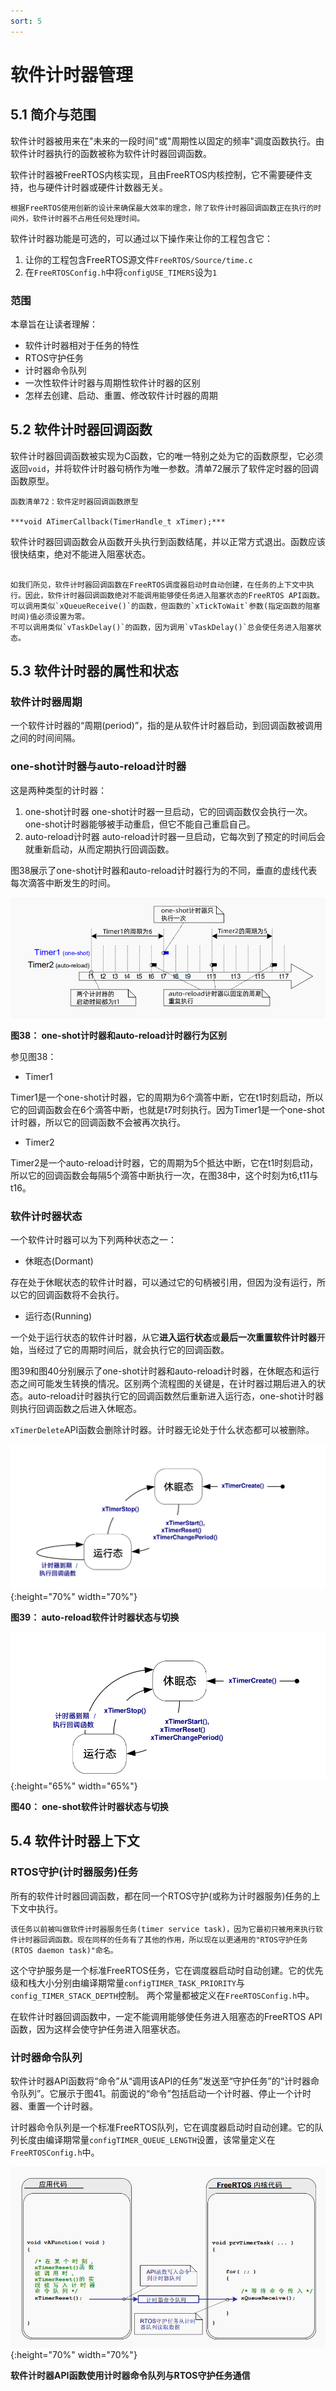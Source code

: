 ```yaml
---
sort: 5
---
```


# 软件计时器管理

## 5.1 简介与范围

软件计时器被用来在"未来的一段时间"或"周期性以固定的频率"调度函数执行。由软件计时器执行的函数被称为软件计时器回调函数。

软件计时器被FreeRTOS内核实现，且由FreeRTOS内核控制，它不需要硬件支持，也与硬件计时器或硬件计数器无关。

```note
根据FreeRTOS使用创新的设计来确保最大效率的理念，除了软件计时器回调函数正在执行的时间外，软件计时器不占用任何处理时间。
```

软件计时器功能是可选的，可以通过以下操作来让你的工程包含它：

1. 让你的工程包含FreeRTOS源文件`FreeRTOS/Source/time.c`
2. 在`FreeRTOSConfig.h`中将`configUSE_TIMERS`设为`1`

### 范围

本章旨在让读者理解：

- 软件计时器相对于任务的特性
- RTOS守护任务
- 计时器命令队列
- 一次性软件计时器与周期性软件计时器的区别
- 怎样去创建、启动、重置、修改软件计时器的周期

## 5.2 软件计时器回调函数

软件计时器回调函数被实现为C函数，它的唯一特别之处为它的函数原型，它必须返回`void`，并将软件计时器句柄作为唯一参数。清单72展示了软件定时器的回调函数原型。


```note
函数清单72：软件定时器回调函数原型

***void ATimerCallback(TimerHandle_t xTimer);***
```

软件计时器回调函数会从函数开头执行到函数结尾，并以正常方式退出。函数应该很快结束，绝对不能进入阻塞状态。

```danger

如我们所见，软件计时器回调函数在FreeRTOS调度器启动时自动创建，在任务的上下文中执行。因此，软件计时器回调函数绝对不能调用能够使任务进入阻塞状态的FreeRTOS API函数。
可以调用类似`xQueueReceive()`的函数，但函数的`xTickToWait`参数(指定函数的阻塞时间)值必须设置为零。
不可以调用类似`vTaskDelay()`的函数，因为调用`vTaskDelay()`总会使任务进入阻塞状态。

```

## 5.3 软件计时器的属性和状态

### 软件计时器周期

一个软件计时器的“周期(period)”，指的是从软件计时器启动，到回调函数被调用之间的时间间隔。

### one-shot计时器与auto-reload计时器

这是两种类型的计时器：

1. one-shot计时器
   one-shot计时器一旦启动，它的回调函数仅会执行一次。one-shot计时器能够被手动重启，但它不能自己重启自己。
2. auto-reload计时器
   auto-reload计时器一旦启动，它每次到了预定的时间后会就重新启动，从而定期执行回调函数。
   
图38展示了one-shot计时器和auto-reload计时器行为的不同，垂直的虚线代表每次滴答中断发生的时间。

![figure38](../assets/images/figure38.png)

**图38： one-shot计时器和auto-reload计时器行为区别**

参见图38：

- Timer1

Timer1是一个one-shot计时器，它的周期为6个滴答中断，它在t1时刻启动，所以它的回调函数会在6个滴答中断，也就是t7时刻执行。因为Timer1是一个one-shot计时器，所以它的回调函数不会被再次执行。

- Timer2

Timer2是一个auto-reload计时器，它的周期为5个抵达中断，它在t1时刻启动，所以它的回调函数会每隔5个滴答中断执行一次，在图38中，这个时刻为t6,t11与t16。

### 软件计时器状态

一个软件计时器可以为下列两种状态之一：

- 休眠态(Dormant)

存在处于休眠状态的软件计时器，可以通过它的句柄被引用，但因为没有运行，所以它的回调函数将不会执行。

- 运行态(Running)

一个处于运行状态的软件计时器，从它**进入运行状态**或**最后一次重置软件计时器**开始，当经过了它的周期时间后，就会执行它的回调函数。

图39和图40分别展示了one-shot计时器和auto-reload计时器，在休眠态和运行态之间可能发生转换的情况。区别两个流程图的关键是，在计时器过期后进入的状态。auto-reload计时器执行它的回调函数然后重新进入运行态，one-shot计时器则执行回调函数之后进入休眠态。

`xTimerDelete`API函数会删除计时器。计时器无论处于什么状态都可以被删除。

![figure39](../assets/images/figure39.png){:height="70%" width="70%"}

**图39： auto-reload软件计时器状态与切换**

![figure40](../assets/images/figure40.png){:height="65%" width="65%"}

**图40： one-shot软件计时器状态与切换**

## 5.4 软件计时器上下文

### RTOS守护(计时器服务)任务

所有的软件计时器回调函数，都在同一个RTOS守护(或称为计时器服务)任务的上下文中执行。

```note
该任务以前被叫做软件计时器服务任务(timer service task)，因为它最初只被用来执行软件计时器回调函数。现在同样的任务有了其他的作用，所以现在以更通用的"RTOS守护任务(RTOS daemon task)"命名。
```

这个守护服务是一个标准FreeRTOS任务，它在调度器启动时自动创建。它的优先级和栈大小分别由编译期常量`configTIMER_TASK_PRIORITY`与`config_TIMER_STACK_DEPTH`控制。
两个常量都被定义在`FreeRTOSConfig.h`中。

在软件计时器回调函数中，一定不能调用能够使任务进入阻塞态的FreeRTOS API函数，因为这样会使守护任务进入阻塞状态。

### 计时器命令队列

软件计时器API函数将“命令”从“调用该API的任务”发送至“守护任务”的“计时器命令队列”。它展示于图41。前面说的“命令”包括启动一个计时器、停止一个计时器、重置一个计时器。

计时器命令队列是一个标准FreeRTOS队列，它在调度器启动时自动创建。它的队列长度由编译期常量`configTIMER_QUEUE_LENGTH`设置，该常量定义在`FreeRTOSConfig.h`中。

![figure41](../assets/images/figure41.png){:height="70%" width="70%"}

**软件计时器API函数使用计时器命令队列与RTOS守护任务通信**